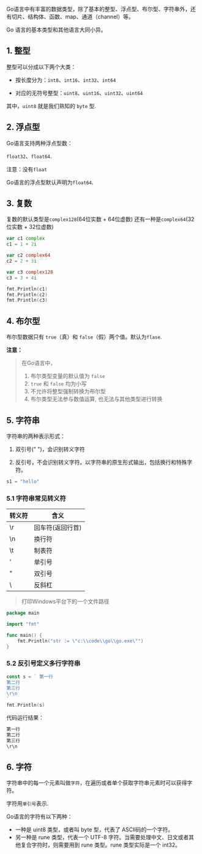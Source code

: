 Go语言中有丰富的数据类型，除了基本的整型、浮点型、布尔型、字符串外，还有切片、结构体、函数、map、通道（channel）等。

Go 语言的基本类型和其他语言大同小异。

## 1. 整型

整型可以分成以下两个大类：

- 按长度分为：`int8`、`int16`、`int32`、`int64`

- 对应的无符号整型：`uint8`、`uint16`、`uint32`、`uint64`

其中，`uint8` 就是我们熟知的 `byte` 型.

## 2. 浮点型

Go语言支持两种浮点型数：

`float32`、`float64`.

注意：没有`float`

Go语言的浮点型默认声明为`float64`.

## 3. 复数

复数的默认类型是`complex128`(64位实数 + 64位虚数)
还有一种是`complex64`(32位实数 + 32位虚数)

```go
var c1 complex
c1 = 1 + 2i

var c2 complex64
c2 = 2 + 3i

var c3 complex128
c3 = 3 + 4i

fmt.Println(c1)
fmt.Println(c2)
fmt.Println(c3)
```

## 4. 布尔型

布尔型数据只有 `true`（真）和 `false`（假）两个值。默认为`flase`.

**注意：**

> 在Go语言中，
> 1. 布尔类型变量的默认值为 `false`
> 2. `true` 和 `false` 均为小写
> 3. 不允许将整型强制转换为布尔型
> 4. 布尔类型无法参与数值运算, 也无法与其他类型进行转换

## 5. 字符串

字符串的两种表示形式：

1. 双引号(" ")，会识别转义字符

2. 反引号，不会识别转义字符。以字符串的原生形式输出，包括换行和特殊字符。

```go
s1 = "hello"
```

### 5.1 字符串常见转义符

| 转义符 | 含义             |
| ------ | ---------------- |
| \r     | 回车符(返回行首) |
| \n     | 换行符           |
| \t     | 制表符           |
| \'     | 单引号           |
| \"     | 双引号           |
| \\     | 反斜杠           |

> 打印Windows平台下的一个文件路径

```go
package main

import "fmt"

func main() {
	fmt.Println("str := \"c:\\code\\go\\go.exe\"")
}
```

### 5.2 反引号定义多行字符串

```go
const s = ` 第一行
第二行
第三行
\r\n
`
fmt.Println(s)
```

代码运行结果：

```go
第一行
第二行
第三行
\r\n
```

## 6. 字符

字符串中的每一个元素叫做`字符`，在遍历或者单个获取字符串元素时可以获得字符。

字符用`单引号`表示.

Go语言的字符有以下两种：

- 一种是 uint8 类型，或者叫 byte 型，代表了 ASCII码的一个字符。
- 另一种是 rune 类型，代表一个 UTF-8 字符。当需要处理中文、日文或者其他复合字符时，则需要用到 rune 类型。rune 类型实际是一个 int32。 

